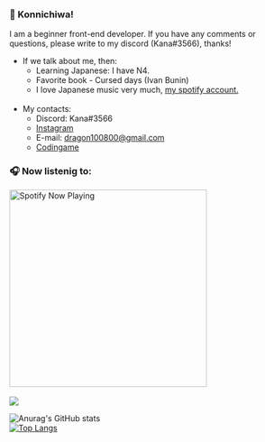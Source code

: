 ### 👋 Konnichiwa!
I am a beginner front-end developer. If you have any comments or questions, please write to my discord (Kana#3566), thanks!
+ If we talk about me, then:
    + Learning Japanese: I have N4.
    + Favorite book - Cursed days (Ivan Bunin)
    + I love Japanese music very much, [my spotify account.](https://open.spotify.com/user/iwzw7mu8kbeqszm8lc7jn88xk)<br/><br/>
+ My contacts:
    + Discord: Kana#3566
    + [Instagram](https://www.instagram.com/kanamonogatari/ "Instagram")
    + E-mail: dragon100800@gmail.com
    + [Codingame](https://www.codingame.com/profile/30f505d4d9d71977e14ba4a98360031a8075324 "Codingame")

### 🎧 Now listenig to:
[<img src="https://kanamonogatari.vercel.app/api/spotify-playing" alt="Spotify Now Playing" width="350" />](https://open.spotify.com/user/iwzw7mu8kbeqszm8lc7jn88xk)
<br/><br/>
[<img src="https://www.codewars.com/users/KanaMonogatari/badges/large">](https://www.codewars.com/users/KanaMonogatari)


![Anurag's GitHub stats](https://github-readme-stats.vercel.app/api?username=KanaMonogatari&show_icons=true&theme=tokyonight)<br/>
[![Top Langs](https://github-readme-stats.vercel.app/api/top-langs/?username=KanaMonogatari&layout=compact&theme=tokyonight)](https://github.com/anuraghazra/github-readme-stats)

